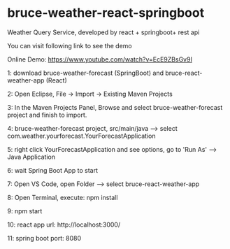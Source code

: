 # bruce-weather-react-springboot
Weather Query Service, developed by react + springboot+ rest api

You can visit following link to see the demo

Online Demo: https://www.youtube.com/watch?v=EcE9ZBsGv9I

1: download bruce-weather-forecast (SpringBoot) and bruce-react-weather-app (React)

2: Open Eclipse, File -> Import -> Existing Maven Projects

3: In the Maven Projects Panel, Browse and select bruce-weather-forecast project and finish to import.

4: bruce-weather-forecast project,  src/main/java --> select com.weather.yourforecast.YourForecastApplication

5: right click YourForecastApplication and see options, go to 'Run As' --> Java Application

6: wait Spring Boot App to start

7: Open VS Code, open Folder --> select bruce-react-weather-app 

8: Open Terminal, execute: npm install

9: npm start

10: react app url: http://localhost:3000/

11: spring boot port: 8080
